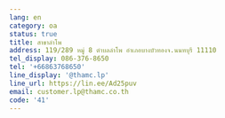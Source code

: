 ```yaml
---
lang: en
category: oa
status: true
title: สาขาลำโพ
address: 119/289 หมู่ 8 ตำบลลำโพ อำเภอบางบัวทองจ.นนทบุรี 11110
tel_display: 086-376-8650
tel: '+66863768650'
line_display: '@thamc.lp'
line_url: https://lin.ee/Ad25puv
email: customer.lp@thamc.co.th
code: '41'
---
```

